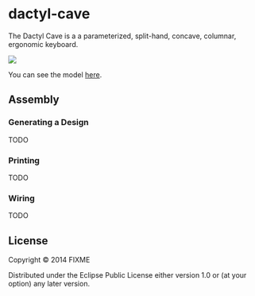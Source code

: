 # dactyl-cave
The Dactyl Cave is a a parameterized, split-hand, concave, columnar, ergonomic keyboard.

<img src="https://raw.githubusercontent.com/adereth/dactyl-cave/master/resources/prototype.jpg"/>

You can see the model [here](things/one-piece-left.stl).

## Assembly

### Generating a Design
TODO

### Printing
TODO

### Wiring
TODO

## License

Copyright © 2014 FIXME

Distributed under the Eclipse Public License either version 1.0 or (at
your option) any later version.
